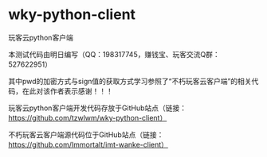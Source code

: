 # wky-python-client

玩客云python客户端

本测试代码由明日编写（QQ：198317745，赚钱宝、玩客交流Q群：527622951）

其中pwd的加密方式与sign值的获取方式学习参照了“不朽玩客云客户端”的相关代码，在此对该作者表示感谢！！！

玩客云python客户端开发代码存放于GitHub站点（链接：https://github.com/tzwlwm/wky-python-client）

不朽玩客云客户端源代码位于GitHub站点（链接：https://github.com/Immortalt/imt-wanke-client）
